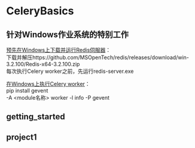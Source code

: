 # CeleryBasics

## 针对Windows作业系统的特别工作 ##

[预先在Windows上下载并运行Redis伺服器](https://stackoverflow.com/questions/59532504/error-while-starting-celery-worker-on-django-error-10061-no-connection-could-be)：<br/>
下载并解压https://github.com/MSOpenTech/redis/releases/download/win-3.2.100/Redis-x64-3.2.100.zip <br/>
每次执行Celery worker之前，先运行redis-server.exe

[在Windows上执行Celery worker](https://stackoverflow.com/questions/59927934/valueerror-not-enough-values-to-unpack-expected-3-got-0-when-starting-celery)：<br/>
pip install gevent <br/>
-A <module名称> worker -l info -P gevent


## getting_started ##


## project1 ##

